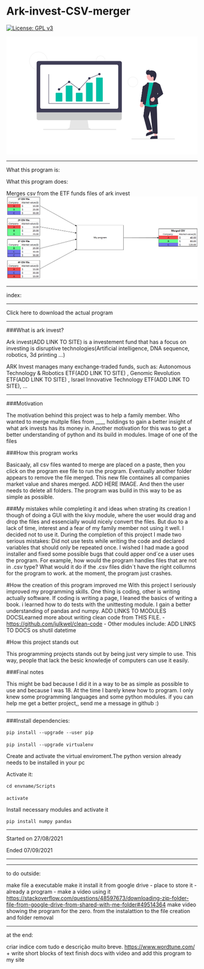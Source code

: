 # Ark-invest-CSV-merger

 [![License: GPL v3](https://img.shields.io/badge/License-GPL%20v3-blue.svg)](https://www.gnu.org/licenses/gpl-3.0)

![finances image](https://github.com/tiagomonteiro0715/Ark-invest-CSV-merger/blob/main/docs-image.png)


-----

What this program is:

What this program does:

Merges csv from the ETF funds files of ark invest
![Diagram explaning my program](https://github.com/tiagomonteiro0715/Ark-invest-CSV-merger/blob/main/diagram-explaining-program.png)

-----

index:


-----

Click here to download the actual program

-----
###What is ark invest?

Ark invest(ADD LINK TO SITE) is a investement fund that has a focus on investing is disruptive technologies(Artificial intelligence, DNA sequence, robotics, 3d printing ...)

ARK Invest manages many exchange-traded funds, such as: Autonomous Technology & Robotics ETF(ADD LINK TO SITE) , Genomic Revolution ETF(ADD LINK TO SITE) , Israel Innovative Technology ETF(ADD LINK TO SITE),  ...

-----

###Motivation

The motivation behind this project was to help a family member. Who wanted to merge multple files from ____ holdings to gain a better insight of what ark invests has its money in. Another motivation for this was to get a better understanding of python and its build in modules. Image of one of the files

###How this program works

Basicaaly, all csv files wanted to merge are placed on a paste, then you click on the program exe file to run the program. Eventually another folder appears to remove the file merged. This new file containes all companies market value and shares merged. ADD HERE IMAGE.  And then the user needs to delete all folders. The program was build in this way to be as simple as possible. 

###My mistakes while completing it and ideas when strating its creation
I though of doing a GUI with the kivy module, where the user would drag and drop the files and essencially would nicely convert the files. But duo to a lack of time, interest and a fear of my family member not using it well. I decided not to use it. During the completion of this project I made two serious mistakes: Did not use tests while writing the code and declared variables that should only be repeated once. I wished I had made a good installer and fixed some possible bugs that could apper ond´ce a user uses the program. For example, how would the program handles files that are not in .csv type? What would it do if the .csv files didn´t have the right collumns for the program to work. at the moment, the program just  crashes.


#How the creation of this program improved me
With this project I seriously improved my programming skills. One thing is coding, other is writing actually software. If coding is writing a page, I leaned the basics of writing a book. i learned how to do tests with the unittesting module. I gain a better understanding of pandas and numpy. ADD LINKS TO MODULES DOCSLearned more about writing clean code from THIS FILE. - https://github.com/julkwel/clean-code - 
Other modules include: ADD LINKS TO DOCS
os
shutil
datetime

#How this project stands out

This programming projects stands out by being just very simple to use. This way, people that lack the besic knowledje of computers can use it easily.

###Final notes

This  might be bad because I did it in a way to be as simple as possible to use and because I was 18. At the time I barely knew how to program. I only knew some programming languages and some python modules. if you can help me get a better project,, send me a message in github :)


-----

###Install dependencies:

```
pip install --upgrade --user pip

pip install --upgrade virtualenv
```

Create and activate the virtual enviroment.The python version already needs to be installed in your pc

Activate it:

```
cd envname/Scripts

activate
```

Install necessary modules and activate it

```
pip install numpy pandas
```

-----

Started on 27/08/2021

Ended 07/09/2021

-----

-----

to do outside:

make file a executable
make it install it from google drive - place to store it - already a program - make a video using it
https://stackoverflow.com/questions/48597673/downloading-zip-folder-file-from-google-drive-from-shared-with-me-folder#49514364
make video showing the program for the zero. from the instalattion to the file creation and folder removal

-----

at the end:

criar indice com tudo e descrição muito breve.
https://www.wordtune.com/ + write short blocks of text
finish docs with video and add this program to my site

